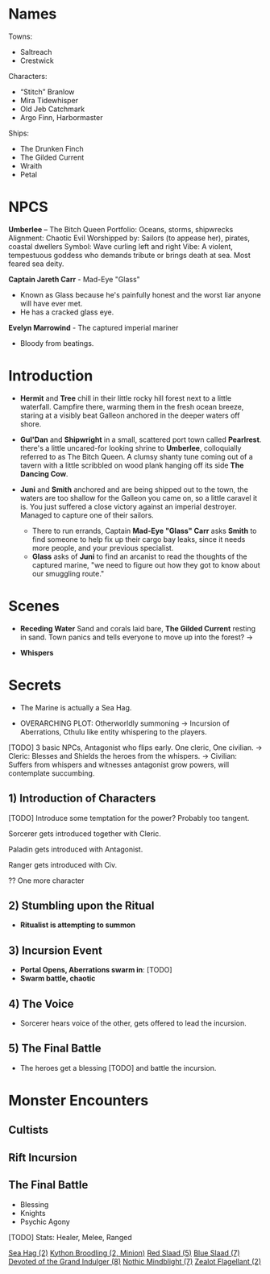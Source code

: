 # Names

Towns:
- Saltreach
- Crestwick

Characters:
- “Stitch” Branlow
- Mira Tidewhisper
- Old Jeb Catchmark
- Argo Finn, Harbormaster

Ships:
- The Drunken Finch
- The Gilded Current
- Wraith
- Petal

# NPCS

**Umberlee** – The Bitch Queen
    Portfolio: Oceans, storms, shipwrecks
    Alignment: Chaotic Evil
    Worshipped by: Sailors (to appease her), pirates, coastal dwellers
    Symbol: Wave curling left and right
    Vibe: A violent, tempestuous goddess who demands tribute or brings death at sea. Most feared sea deity.

**Captain Jareth Carr** - Mad-Eye "Glass"
  - Known as Glass because he's painfully honest and the worst liar anyone will have ever met.
  - He has a cracked glass eye.

**Evelyn Marrowind** - The captured imperial mariner
  - Bloody from beatings.

# Introduction

- **Hermit** and **Tree** chill in their little rocky hill forest next to a little waterfall.
Campfire there, warming them in the fresh ocean breeze, staring at a visibly beat Galleon anchored in the deeper waters off shore.

- **Gul'Dan** and **Shipwright** in a small, scattered port town called **Pearlrest**. there's a little uncared-for looking shrine to **Umberlee**, colloquially referred to as The Bitch Queen. A clumsy shanty tune coming out of a tavern with a little scribbled on wood plank hanging off its side **The Dancing Cow**.

- **Juni** and **Smith** anchored and are being shipped out to the town, the waters are too shallow for the Galleon you came on, so a little caravel it is. You just suffered a close victory against an imperial destroyer. Managed to capture one of their sailors.
  - There to run errands, Captain **Mad-Eye "Glass" Carr** asks **Smith** to find someone to help fix up their cargo bay leaks, since it needs more people, and your previous specialist.
  - **Glass** asks of **Juni** to find an arcanist to read the thoughts of the captured marine, "we need to figure out how they got to know about our smuggling route." 


# Scenes

- **Receding Water**
  Sand and corals laid bare, **The Gilded Current** resting in sand.
  Town panics and tells everyone to move up into the forest? -> 


- **Whispers** 

# Secrets

- The Marine is actually a Sea Hag.



- OVERARCHING PLOT:
  Otherworldly summoning ->
    Incursion of Aberrations, Cthulu like entity whispering to the players.

[TODO] 3 basic NPCs, Antagonist who flips early. One cleric, One civilian.
  -> Cleric: Blesses and Shields the heroes from the whispers.
  -> Civilian: Suffers from whispers and witnesses antagonist grow powers, will contemplate succumbing.

## 1) Introduction of Characters 

[TODO] Introduce some temptation for the power? Probably too tangent.

Sorcerer gets introduced together with Cleric.

Paladin gets introduced with Antagonist.

Ranger gets introduced with Civ.

?? One more character


## 2) Stumbling upon the Ritual

- **Ritualist is attempting to summon**

## 3) Incursion Event

- **Portal Opens, Aberrations swarm in**: [TODO]
- **Swarm battle, chaotic**

## 4) The Voice 

- Sorcerer hears voice of the other, gets offered to lead the incursion.


## 5) The Final Battle

- The heroes get a blessing [TODO] and battle the incursion.





# Monster Encounters
## Cultists

## Rift Incursion

## The Final Battle

- Blessing
- Knights
- Psychic Agony

[TODO] Stats: Healer, Melee, Ranged


[Sea Hag (2)](dm/monsters.md#sea-hag)
[Kython Broodling (2, Minion)](dm/monsters.md#kython-broodling)
[Red Slaad (5)](dm/monsters.md#red-slaad)
[Blue Slaad (7)](dm/monsters.md#blue-slaad)
[Devoted of the Grand Indulger (8)](dm/monsters.md#devoted-of-the-grand-indulger)
[Nothic Mindblight (7)](dm/monsters.md#nothic-mindblight)
[Zealot Flagellant (2)](dm/monsters.md#zealot-flagellant)

